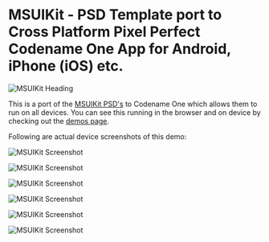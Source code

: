 # MSUIKit - PSD Template port to Cross Platform Pixel Perfect Codename One App for Android, iPhone (iOS) etc.

![MSUIKit Heading](https://www.codenameone.com/img/blog/Mobile-Material-UI-Screens.png)

This is a port of the [MSUIKit PSD's](https://epic-pxls.s3.amazonaws.com/downloads/item/f193df5e-6130-4cf1-838e-097bcb0b42d6.zip) to Codename One which allows them to run on all devices. You can see this running in the browser and on device by checking out the [demos page](https://www.codenameone.com/demos-MSUIKit.html).

Following are actual device screenshots of this demo:

![MSUIKit Screenshot](https://www.codenameone.com/demos/MSUIKit/1.png)

![MSUIKit Screenshot](https://www.codenameone.com/demos/MSUIKit/2.png)

![MSUIKit Screenshot](https://www.codenameone.com/demos/MSUIKit/3.png)

![MSUIKit Screenshot](https://www.codenameone.com/demos/MSUIKit/4.png)

![MSUIKit Screenshot](https://www.codenameone.com/demos/MSUIKit/5.png)

![MSUIKit Screenshot](https://www.codenameone.com/demos/MSUIKit/6.png)
